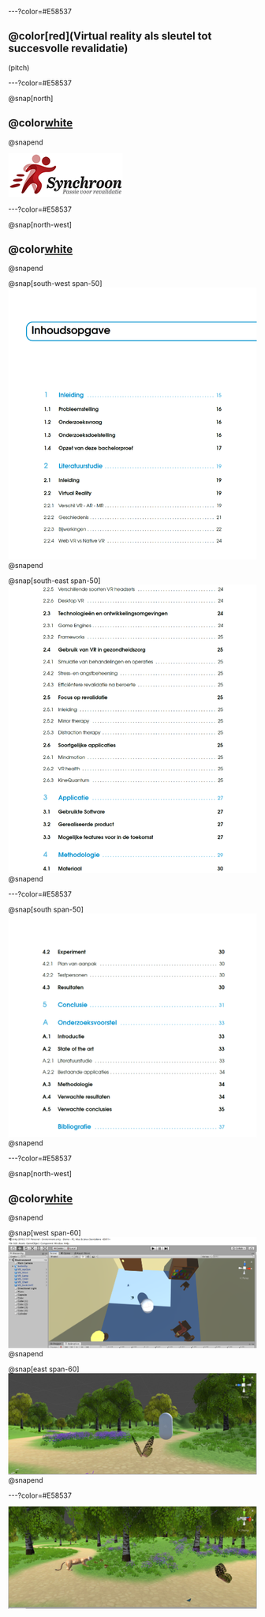 ---?color=#E58537

## @color[red](**Virtual reality als sleutel tot succesvolle revalidatie**)

(pitch)

---?color=#E58537

@snap[north]
## @color[white](**Samenwerking**)
@snapend

![](assets/img/synchroon.png)

---?color=#E58537

@snap[north-west]
## @color[white](**Literatuurstudie**)
@snapend

@snap[south-west span-50]
![](assets/img/inhoud1.PNG)
@snapend

@snap[south-east span-50]
![](assets/img/inhoud2.PNG)
@snapend

---?color=#E58537

@snap[south span-50]
![](assets/img/inhoud3.PNG)
@snapend

---?color=#E58537



@snap[north-west]
## @color[white](**Unity3D**)
@snapend

@snap[west span-60]
![](assets/img/demo1.PNG)
@snapend

@snap[east span-60]
![](assets/img/demo3.JPG)
@snapend

---?color=#E58537

![](assets/img/demo2.JPG)
